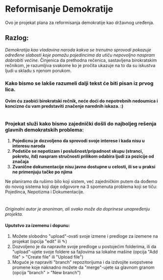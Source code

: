 # Reformisanje Demokratije
Ovo je projekat plana za reformisanja demokratije kao državnog uređenja.

## Razlog:
_Demokratija kao vladavina naroda kakva se trenutno sprovodi pokazuje određene slabosti koje pomažu pojedincima da utiču nepovoljno naspram dobrobiti većine._
Činjenica da prethodna rečenica, sastavljena birokratskim rečnikom, je razumljiva svakome ko je pročita ukazuje na to da su iskustva ljudi u skladu s njenom porukom.

### Kako bismo se lakše razumeli dalji tekst će biti pisan iz prvog lica.
#### Ovim ću zaobići birokratski rečnik, neće doći do nepotrebnih nedoumica i koncizno ću vam predstaviti značenje narednih iskaza. :)
#
### Projekat služi kako bismo zajednički došli do najboljeg rešenja **glavnih demokratskih problema**:
  1) **Pojedicnu je dozvoljeno da sprovodi svoje interese i kada nisu u interesu naroda**
  2) **Podstiče se nepotizam i poslušnost/pripadnost skupu (stranci, pokretu, itd) naspram stručnosti prilikom odabira ljudi za pozicije od značaja**
  3) **Zvanične dokumentacije nisu javno dostupne u celosti, ili se u praksi ne primenjuju tačke po njima**

Ne planiramo da rušimo bilo koji sistem, već zajedničkim putem da dođemo do novog sistema koji daje odgovore na 3 spomenuta problema koji se tiču: Pojedinca, Nepotizma i Dokumentacije.
#
_Originalni autor je anoniman, ali svako može da doprinese unapređenju projekta._

#### Uputstvo za izemenu i dopunu:
  1) Možete slobodno "upload"-ovati svoje izmene i predloge za izemene na projekat (opcija "edit" ili ✎)
  2) Dozvoljeno je da napravite svoje predloge u postojećim folderima, ili da "upload"-ujete svoje foldere sa fajlovima sa lokalne mašine (opcija "Add file" > "Create file" ili "Upload file")
  3) Moguće je napraviti "branch" repozitorijuma i da izdvojite svopstvene promene koje naknadno možete da "merge"-ujete sa glavnom granom (opcija "branch" > "New branch")
